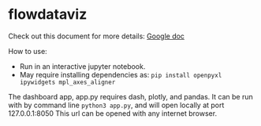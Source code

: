 # flowdataviz


Check out this document for more details: [Google doc](https://docs.google.com/document/d/1l-gVwYZWv5JqQe_aZ50hXfL84tIgdjkhtddLv-gZDsg/edit?usp=sharing)


How to use:

* Run in an interactive jupyter notebook.
* May require installing dependencies as: `pip install openpyxl ipywidgets mpl_axes_aligner`

The dashboard app, app.py requires dash, plotly, and pandas. 
It can be run with by command line `python3 app.py`, and will open locally at port 127.0.0.1:8050 
This url can be opened with any internet browser. 
